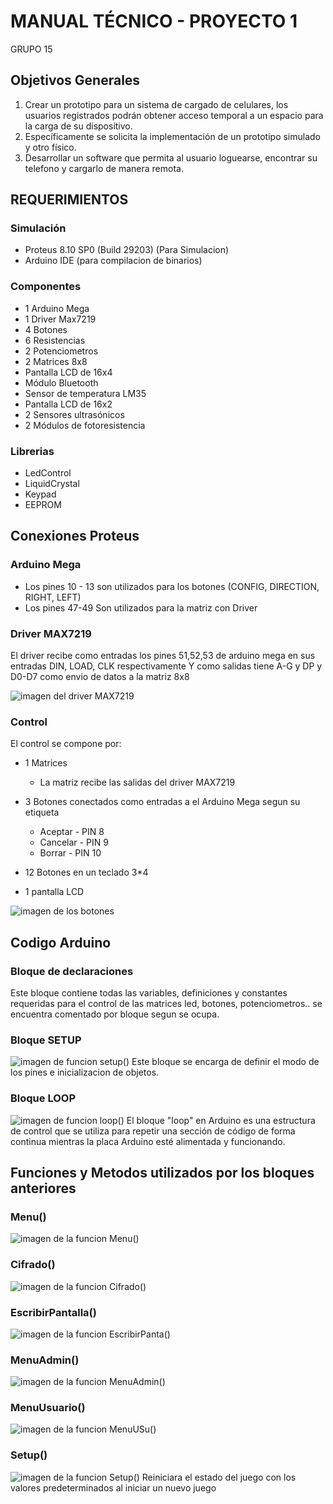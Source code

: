 # MANUAL TÉCNICO - PROYECTO 1

GRUPO 15

## Objetivos Generales

1. Crear un prototipo para un sistema de cargado de celulares, los usuarios registrados podrán obtener acceso temporal a un espacio para la carga de su dispositivo. 
2. Específicamente se solicita la implementación de un prototipo simulado y otro físico.
3. Desarrollar un software que permita al usuario loguearse, encontrar su telefono y cargarlo de manera remota.

## REQUERIMIENTOS
### Simulación
 - Proteus 8.10 SP0 (Build 29203) (Para Simulacion)
 - Arduino IDE (para compilacion de binarios)
### Componentes
 - 1 Arduino Mega
 - 1 Driver Max7219
 - 4 Botones
 - 6 Resistencias
 - 2 Potenciometros
 - 2 Matrices 8x8
 - Pantalla LCD de 16x4
 - Módulo Bluetooth
 - Sensor de temperatura LM35
 - Pantalla LCD de 16x2
 - 2 Sensores ultrasónicos
 - 2 Módulos de fotoresistencia

 
 ### Librerias
 
 - LedControl
 - LiquidCrystal
 - Keypad
 - EEPROM

## Conexiones Proteus

### Arduino Mega

 - Los pines 10 - 13 son utilizados para los botones (CONFIG, DIRECTION, RIGHT, LEFT)
 - Los pines 47-49 Son utilizados para la matriz con Driver 


### Driver MAX7219
El driver recibe como entradas los pines 51,52,53 de arduino mega en sus entradas DIN, LOAD, CLK respectivamente
Y como salidas tiene A-G y DP y D0-D7 como envio de datos a la matriz 8x8

![imagen del driver MAX7219]()
### Control
El control se compone por:

 - 1 Matrices
	 - La matriz recibe las salidas del driver MAX7219
 - 3 Botones conectados como entradas a el Arduino Mega segun su etiqueta
     - Aceptar - PIN 8
	 - Cancelar - PIN 9
	 - Borrar - PIN 10
 - 12 Botones en un teclado 3*4
	 
 - 1 pantalla LCD
 
![imagen de los botones]()
## Codigo Arduino


### Bloque de declaraciones

Este bloque contiene todas las variables, definiciones y constantes requeridas para el control de las matrices led, botones, potenciometros.. se encuentra comentado por bloque segun se ocupa.

### Bloque SETUP
![imagen de funcion setup()](./Imagenes/Setup.png)
Este bloque se encarga de definir el modo de los pines e inicializacion de objetos.

### Bloque LOOP
![imagen de funcion loop()](./Imagenes/Loop.png)
El bloque "loop" en Arduino es una estructura de control que se utiliza para repetir una sección de código de forma continua mientras la placa Arduino esté alimentada y funcionando.


## Funciones y Metodos utilizados por los bloques anteriores


### Menu()
![imagen de la funcion Menu()](./Imagenes/Menu.png)
<!-- agregar una breve descripcion de lo que hacen -->

### Cifrado()
![imagen de la funcion Cifrado()](./Imagenes/Cifrado.png)
<!-- agregar una breve descripcion de lo que hacen -->

### EscribirPantalla()
![imagen de la funcion EscribirPanta()](./Imagenes/EscribirPanta.png)
<!-- agregar una breve descripcion de lo que hacen -->

### MenuAdmin()
![imagen de la funcion MenuAdmin()](./Imagenes/MenuAdmin.png)
<!-- agregar una breve descripcion de lo que hacen -->

### MenuUsuario()
![imagen de la funcion MenuUSu()](./Imagenes/MenuUSu.png)
<!-- agregar una breve descripcion de lo que hacen -->

### Setup()
![imagen de la funcion Setup()](./imagenes/Setup.jpg)
Reiniciara el estado del juego con los valores predeterminados al iniciar un nuevo juego

<!-- Agregar las funciones que no esten y que ustedes hayan hecho -->
